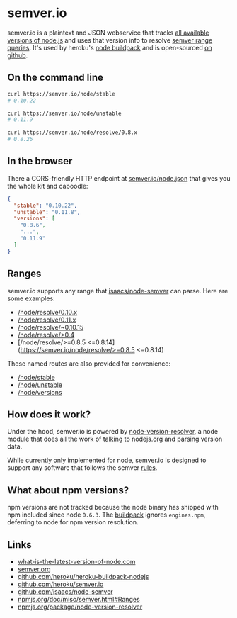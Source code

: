 # semver.io

semver.io is a plaintext and JSON webservice that tracks [all available versions of node.js](http://nodejs.org/dist) and uses that version info to resolve [semver range queries](https://npmjs.org/doc/misc/semver.html#Ranges). It's used by heroku's
[node buildpack](https://github.com/heroku/heroku-buildpack-nodejs/blob/5754e60de7b8472d5070c9b713a898d353845c68/bin/compile#L18-22) and is open-sourced [on github](https://github.com/heroku/semver.io).

## On the command line

```sh
curl https://semver.io/node/stable
# 0.10.22

curl https://semver.io/node/unstable
# 0.11.9

curl https://semver.io/node/resolve/0.8.x
# 0.8.26
```

## In the browser

There a CORS-friendly HTTP endpoint at
[semver.io/node.json](https://semver.io/node.json) that gives you the whole kit
and caboodle:

```json
{
  "stable": "0.10.22",
  "unstable": "0.11.8",
  "versions": [
    "0.8.6",
    "...",
    "0.11.9"
  ]
}
```

## Ranges

semver.io supports any range that [isaacs/node-semver](https://github.com/isaacs/node-semver) can parse. Here are some examples:

- [/node/resolve/0.10.x](https://semver.io/node/resolve/0.10.x)
- [/node/resolve/0.11.x](https://semver.io/node/resolve/>=0.11.5)
- [/node/resolve/~0.10.15](https://semver.io/node/resolve/~0.10.15)
- [/node/resolve/>0.4](https://semver.io/node/resolve/>0.4)
- [/node/resolve/>=0.8.5 <=0.8.14](https://semver.io/node/resolve/>=0.8.5 <=0.8.14)

These named routes are also provided for convenience:

- [/node/stable](https://semver.io/node/stable)
- [/node/unstable](https://semver.io/node/unstable)
- [/node/versions](https://semver.io/node/versions)

## How does it work?

Under the hood, semver.io is powered by [node-version-resolver](https://npmjs.org/package/node-version-resolver), a node module that does all the work of talking to nodejs.org and parsing version data.

While currently only implemented for node, semver.io is designed to support any software that follows the semver [rules](http://semver.org/).

## What about npm versions?

npm versions are not tracked because the node binary has shipped with npm
included since node `0.6.3`. The [buildpack](https://github.com/heroku/heroku-buildpack-nodejs)
ignores `engines.npm`, deferring to node for npm version resolution.

## Links

- [what-is-the-latest-version-of-node.com](http://what-is-the-latest-version-of-node.com)
- [semver.org](http://semver.org)
- [github.com/heroku/heroku-buildpack-nodejs](https://github.com/heroku/heroku-buildpack-nodejs#readme)
- [github.com/heroku/semver.io](https://github.com/heroku/semver.io#readme)
- [github.com/isaacs/node-semver](https://github.com/isaacs/node-semver#readme)
- [npmjs.org/doc/misc/semver.html#Ranges](https://npmjs.org/doc/misc/semver.html#Ranges)
- [npmjs.org/package/node-version-resolver](https://npmjs.org/package/node-version-resolver)
